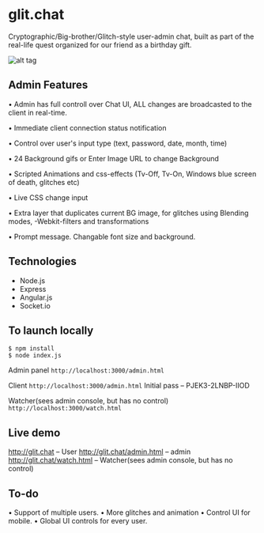 
# glit.chat

Cryptographic/Big-brother/Glitch-style user-admin chat, built as part of the real-life quest organized for our friend as a birthday gift. 

![alt tag](https://s3-us-west-2.amazonaws.com/s.cdpn.io/298209/IMG_1064.jpeg)

## Admin Features
• Admin has full controll over Chat UI, ALL changes are broadcasted to the client in real-time.

• Immediate client connection status notification 

• Control over user's input type (text, password, date, month, time)

• 24 Background gifs or Enter Image URL to change Background

• Scripted Animations and css-effects (Tv-Off, Tv-On, Windows blue screen of death, glitches etc)

• Live CSS change input

• Extra layer that duplicates current BG image, for glitches using Blending modes, -Webkit-filters and transformations

• Prompt message. Changable font size and background.


## Technologies
- Node.js
- Express
- Angular.js
- Socket.io

## To launch locally
```
$ npm install
$ node index.js

```
Admin panel
`http://localhost:3000/admin.html`

Client
`http://localhost:3000/admin.html`
Initial pass – РJEK3-2LNBP-IIOD

Watcher(sees admin console, but has no control)
`http://localhost:3000/watch.html`

## Live demo

http://glit.chat – User
http://glit.chat/admin.html – admin
http://glit.chat/watch.html – Watcher(sees admin console, but has no control)


## To-do

• Support of multiple users.
• More glitches and animation
• Control UI for mobile. 
• Global UI controls for every user.
